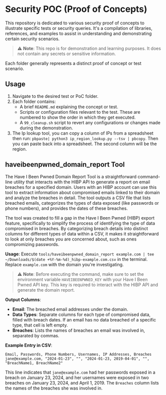 # Security POC (Proof of Concepts)

This repository is dedicated to various security proof of concepts to illustrate specific tests or security queries. It's a compilation of libraries, references, and examples to assist in understanding and demonstrating certain security scenarios. 

> :warning: **Note**: This repo is for demonstration and learning purposes. It does not contain any secrets or sensitive information. 

Each folder generally represents a distinct proof of concept or test scenario.

## Usage

1. Navigate to the desired test or PoC folder.
2. Each folder contains:
   - A brief `README.md` explaining the concept or test.
   - Scripts or configuration files relevant to the test.  These are numbered to show the order in which they get executed.
   - A `99_cleanup.sh` script to revert any configurations or changes made during the demonstration.
3. The Ip lookup tool, you can copy a column of IPs from a spreadsheet then run: `pbpaste| python3 ip_region_lookup.py --tsv | pbcopy`.  Then you can paste back into a spreadsheet.  The second column will be the region.

## haveibeenpwned_domain_report Tool

The Have I Been Pwned Domain Report Tool is a straightforward command-line utility that interacts with the HIBP API to generate a report on email breaches for a specified domain. Users with an HIBP account can use this tool to extract information about compromised emails linked to their domain and analyze the breaches in detail. The tool outputs a CSV file that lists breached emails, categorizes the types of data exposed (like passwords or phone numbers), and provides the dates of these breaches.

The tool was created to fill a gap in the Have I Been Pwned (HIBP) export feature, specifically to simplify the process of identifying the type of data compromised in breaches. By categorizing breach details into distinct columns for different types of data within a CSV, it makes it straightforward to look at only breaches you are concerned about, such as ones compromizing passwords. 

**Usage**: Execute `tools/haveibeenpwned_domain_report example.com | tee ~/Downloads/$(date +%Y-%m-%d)_hibp-example.com.csv` in the terminal. Replace `example.com` with the domain you're investigating.

> :warning: **Note**: Before executing the command, make sure to set the environment variable `HAVEIBEENPWNED_KEY` with your Have I Been Pwned API key. This key is required to interact with the HIBP API and generate the domain report.

**Output Columns**:
- **Email**: The breached email addresses under the domain.
- **Data Types**: Separate columns for each type of compromised data, filled with breach dates. If an email has no data breached of a specific type, that cell is left empty.
- **Breaches**: Lists the names of breaches an email was involved in, separated by commas.

**Example Entry in CSV**:
```
Email, Passwords, Phone Numbers, Usernames, IP Addresses, Breaches
jane@example.com, "2024-01-23", "", "2024-01-23, 2019-04-01", "", "BreachName1, BreachName2"
```
This line indicates that `jane@example.com` had her passwords exposed in a breach on January 23, 2024, and her usernames were exposed in two breaches on January 23, 2024, and April 1, 2019. The `Breaches` column lists the names of the breaches she was involved in.